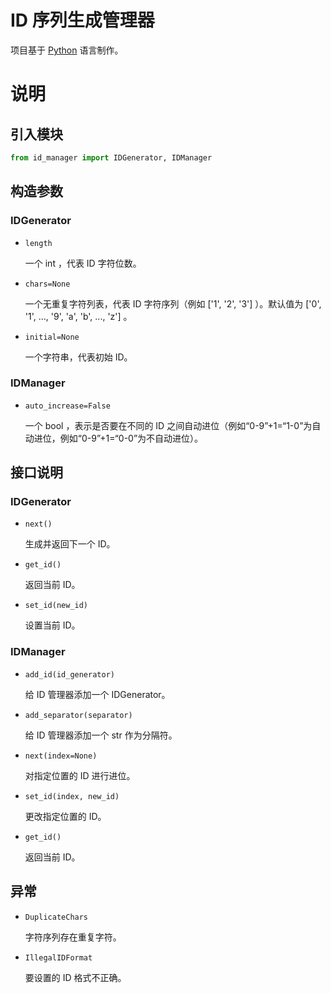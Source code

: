 # ID 序列生成管理器

项目基于 [Python](https://www.python.org/) 语言制作。

# 说明

## 引入模块

```python
from id_manager import IDGenerator, IDManager
```

## 构造参数

### IDGenerator

- `length`

    一个 int ，代表 ID 字符位数。

- `chars=None`

    一个无重复字符列表，代表 ID 字符序列（例如 ['1', '2', '3'] ）。默认值为 ['0', '1', ..., '9', 'a', 'b', ..., 'z'] 。

- `initial=None`

    一个字符串，代表初始 ID。
    
### IDManager

- `auto_increase=False`

    一个 bool ，表示是否要在不同的 ID 之间自动进位（例如“0-9”+1=“1-0”为自动进位，例如“0-9”+1=“0-0”为不自动进位）。

## 接口说明

### IDGenerator

- `next()`

    生成并返回下一个 ID。

- `get_id()`

    返回当前 ID。

- `set_id(new_id)`

    设置当前 ID。
   
### IDManager

- `add_id(id_generator)`

    给 ID 管理器添加一个 IDGenerator。
    
- `add_separator(separator)`

    给 ID 管理器添加一个 str 作为分隔符。
    
- `next(index=None)`

    对指定位置的 ID 进行进位。
    
- `set_id(index, new_id)`

    更改指定位置的 ID。
    
- `get_id()`

    返回当前 ID。

## 异常

- `DuplicateChars`

    字符序列存在重复字符。

- `IllegalIDFormat`

    要设置的 ID 格式不正确。
